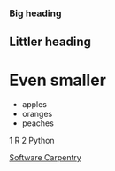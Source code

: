 ### Big heading
## Littler heading
# Even smaller

- apples
- oranges 
- peaches

1 R
2 Python 

[Software Carpentry](http://software-carpentry.org)


